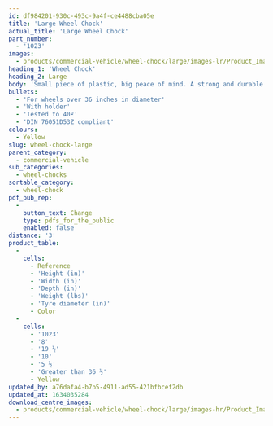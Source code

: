 ```yaml
---
id: df984201-930c-493c-9a4f-ce4488cba05e
title: 'Large Wheel Chock'
actual_title: 'Large Wheel Chock'
part_number:
  - '1023'
images:
  - products/commercial-vehicle/wheel-chock/large/images-lr/Product_Image_776x776_(518x518_focus_area)-1023_01.jpg
heading_1: 'Wheel Chock'
heading_2: Large
body: 'Small piece of plastic, big peace of mind. A strong and durable chock for placement under wheels.'
bullets:
  - 'For wheels over 36 inches in diameter'
  - 'With holder'
  - 'Tested to 40º'
  - 'DIN 76051D53Z compliant'
colours:
  - Yellow
slug: wheel-chock-large
parent_category:
  - commercial-vehicle
sub_categories:
  - wheel-chocks
sortable_category:
  - wheel-chock
pdf_pub_rep:
  -
    button_text: Change
    type: pdfs_for_the_public
    enabled: false
distance: '3'
product_table:
  -
    cells:
      - Reference
      - 'Height (in)'
      - 'Width (in)'
      - 'Depth (in)'
      - 'Weight (lbs)'
      - 'Tyre diameter (in)'
      - Color
  -
    cells:
      - '1023'
      - '8'
      - '19 ½'
      - '10'
      - '5 ½'
      - 'Greater than 36 ½'
      - Yellow
updated_by: a76dafa4-b7b5-4911-ad55-421bfbcef2db
updated_at: 1634035284
download_centre_images:
  - products/commercial-vehicle/wheel-chock/large/images-hr/Product_Image_776x776_(518x518_focus_area)-1023_01.jpg
---
```

